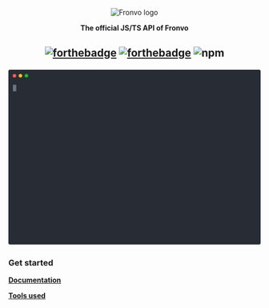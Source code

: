 <p align='center'><img src='https://raw.githubusercontent.com/Fronvo/server/master/.github/assets/logo.png' alt='Fronvo logo'></p>
<p align='center'><b>The official JS/TS API of Fronvo</b></p>

<h2 align='center'>

[![forthebadge](https://forthebadge.com/images/badges/made-with-typescript.svg)](https://forthebadge.com)
[![forthebadge](https://forthebadge.com/images/badges/built-with-science.svg)](https://forthebadge.com)
![npm](https://img.shields.io/npm/v/@fronvo/api?color=%23ee00ff&label=API&style=for-the-badge)

</h2>

<img src='https://raw.githubusercontent.com/Fronvo/fronvo.js/master/.github/assets/demo-run.svg' alt='Fronvo JS/TS API demo run'>

### Get started

**[Documentation](https://github.com/Fronvo/fronvo.js/blob/master/.github/markdown/DOCUMENTATION.md)**

**[Tools used](https://github.com/Fronvo/fronvo.js/blob/master/.github/markdown/TOOLS.md)**

